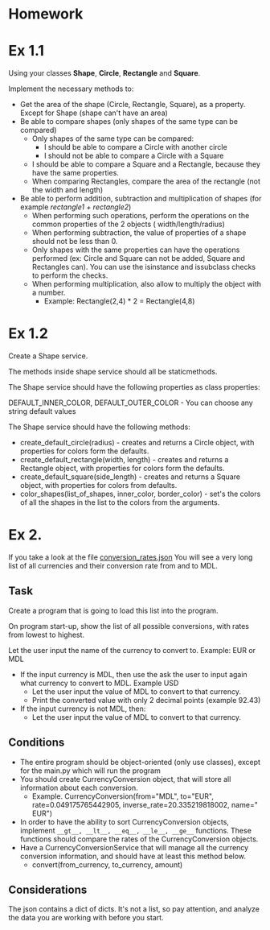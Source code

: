 # Homework

# Ex 1.1

Using your classes **Shape**, **Circle**, **Rectangle** and **Square**.

Implement the necessary methods to:

* Get the area of the shape (Circle, Rectangle, Square), as a property. Except for Shape (shape can't have an area)
* Be able to compare shapes (only shapes of the same type can be compared)
    * Only shapes of the same type can be compared:
        * I should be able to compare a Circle with another circle
        * I should not be able to compare a Circle with a Square
    * I should be able to compare a Square and a Rectangle, because they have the same properties.
    * When comparing Rectangles, compare the area of the rectangle (not the width and length)
* Be able to perform addition, subtraction and multiplication of shapes (for example _rectangle1 + rectangle2_)
    * When performing such operations, perform the operations on the common properties of the 2 objects (
      width/length/radius)
    * When performing subtraction, the value of properties of a shape should not be less than 0.
    * Only shapes with the same properties can have the operations performed (ex: Circle and Square can not be added,
      Square and Rectangles can). You can use the isinstance and issubclass checks to perform the checks.
    * When performing multiplication, also allow to multiply the object with a number.
        * Example: Rectangle(2,4) * 2 = Rectangle(4,8)

# Ex 1.2

Create a Shape service.

The methods inside shape service should all be staticmethods.

The Shape service should have the following properties as class properties:

DEFAULT_INNER_COLOR, DEFAULT_OUTER_COLOR - You can choose any string default values

The Shape service should have the following methods:

* create_default_circle(radius) - creates and returns a Circle object, with properties for colors form the defaults.
* create_default_rectangle(width, length) - creates and returns a Rectangle object, with properties for colors form the
  defaults.
* create_default_square(side_length) - creates and returns a Square object, with properties for colors from defaults.
* color_shapes(list_of_shapes, inner_color, border_color) - set's the colors of all the shapes in the list to the colors
  from the arguments.

# Ex 2.

If you take a look at the file [conversion_rates.json](conversion_rates.json) You will see a very long list of all
currencies and their conversion rate from and to MDL.

## Task

Create a program that is going to load this list into the program.

On program start-up, show the list of all possible conversions, with rates from lowest to highest.

Let the user input the name of the currency to convert to. Example: EUR or MDL

* If the input currency is MDL, then use the ask the user to input again what currency to convert to MDL. Example USD
    * Let the user input the value of MDL to convert to that currency.
    * Print the converted value with only 2 decimal points (example 92.43)
* If the input currency is not MDL, then:
    * Let the user input the value of MDL to convert to that currency.

## Conditions

* The entire program should be object-oriented (only use classes), except for the main.py which will run the program
* You should create CurrencyConversion object, that will store all information about each conversion.
    * Example. CurrencyConversion(from="MDL", to="EUR", rate=0.049175765442905, inverse_rate=20.335219818002, name="
      EUR")
* In order to have the ability to sort CurrencyConversion objects, implement `__gt__, __lt__, __eq__, __le__, __ge__`
  functions. These functions should compare the rates of the CurrencyConversion objects.
* Have a CurrencyConversionService that will manage all the currency conversion information, and should have at least
  this method below.
    * convert(from_currency, to_currency, amount)

## Considerations

The json contains a dict of dicts. It's not a list, so pay attention, and analyze the data you are working with before
you start.
